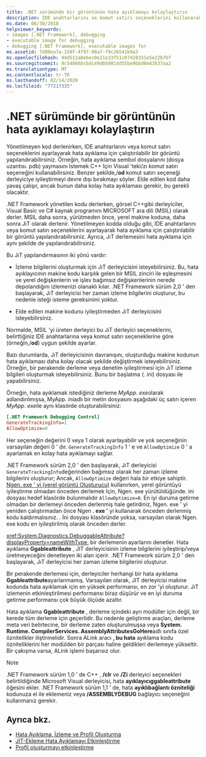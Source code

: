 ```yaml
---
title: .NET sürümünde bir görüntünün hata ayıklamayı kolaylaştırın
description: IDE anahtarlarını ve komut satırı seçeneklerini kullanarak daha kolay hata ayıklama için yürütülebilir bir görüntünün nasıl yapılandırılacağını öğrenin.
ms.date: 08/30/2018
helpviewer_keywords:
- images [.NET Framework], debugging
- executable image for debugging
- debugging [.NET Framework], executable images for
ms.assetid: 7d90ea7a-150f-4f97-98a7-f9c26541b9a3
ms.openlocfilehash: 44d512a8ebec0e21e33f51c07428331e5e22b7bf
ms.sourcegitcommit: 9c54866bcbdc49dbb981dd55be9bbd0443837aa2
ms.translationtype: MT
ms.contentlocale: tr-TR
ms.lasthandoff: 02/14/2020
ms.locfileid: "77217335"
---
```

# <a name="making-an-image-easier-to-debug-in-net"></a>.NET sürümünde bir görüntünün hata ayıklamayı kolaylaştırın

Yönetilmeyen kod derlenirken, IDE anahtarlarını veya komut satırı seçeneklerini ayarlayarak hata ayıklama için çalıştırılabilir bir görüntü yapılandırabilirsiniz. Örneğin, hata ayıklama sembol dosyalarını (dosya uzantısı. pdb) yaymasını Istemek C++ Için Visual 'teki/zı komut satırı seçeneğini kullanabilirsiniz. Benzer şekilde,/**od** komut satırı seçeneği derleyiciye iyileştirmeyi devre dışı bırakmayı söyler. Elde edilen kod daha yavaş çalışır, ancak bunun daha kolay hata ayıklaması gerekir, bu gerekli olacaktır.

.NET Framework yönetilen kodu derlerken, görsel C++gibi derleyiciler, Visual Basic ve C# kaynak programını MICROSOFT ara dili (MSIL) olarak derler. MSIL daha sonra, yürütmeden önce, yerel makine koduna, daha sonra JıT olarak derlenir. Yönetilmeyen kodda olduğu gibi, IDE anahtarlarını veya komut satırı seçeneklerini ayarlayarak hata ayıklama için çalıştırılabilir bir görüntü yapılandırabilirsiniz. Ayrıca, JıT derlemesini hata ayıklama için aynı şekilde de yapılandırabilirsiniz.

Bu JıT yapılandırmasının iki yönü vardır:

- İzleme bilgilerini oluşturmak için JıT derleyicisini isteyebilirsiniz. Bu, hata ayıklayıcının makine kodu karşılık gelen bir MSIL zinciri ile eşleşmesini ve yerel değişkenlerin ve işlev bağımsız değişkenlerinin nerede depolandığını izlemenizi olanaklı kılar. .NET Framework sürüm 2,0 ' den başlayarak, JıT derleyicisi her zaman izleme bilgilerini oluşturur, bu nedenle isteği isteme gereksinimi yoktur.

- Elde edilen makine kodunu iyileştirmeden JıT derleyicisini isteyebilirsiniz.

Normalde, MSIL 'yi üreten derleyici bu JıT derleyici seçeneklerini, belirttiğiniz IDE anahtarlarına veya komut satırı seçeneklerine göre (örneğin,/**od**) uygun şekilde ayarlar.

Bazı durumlarda, JıT derleyicisinin davranışını, oluşturduğu makine kodunun hata ayıklaması daha kolay olacak şekilde değiştirmek isteyebilirsiniz. Örneğin, bir perakende derleme veya denetim iyileştirmesi için JıT izleme bilgileri oluşturmak isteyebilirsiniz. Bunu bir başlatma (. ini) dosyası ile yapabilirsiniz.

Örneğin, hata ayıklamak istediğiniz derleme *MyApp. exe*olarak adlandırılmışsa, MyApp. *ini*adlı bir metin dosyasını aşağıdaki üç satırı içeren *MyApp. exe*ile aynı klasörde oluşturabilirsiniz:

```ini
[.NET Framework Debugging Control]
GenerateTrackingInfo=1
AllowOptimize=0
```

Her seçeneğin değerini 0 veya 1 olarak ayarlayabilir ve yok seçeneğinin varsayılan değeri 0 ' dır. `GenerateTrackingInfo` 1 ' e ve `AllowOptimize` 0 ' a ayarlamak en kolay hata ayıklamayı sağlar.

.NET Framework sürüm 2,0 ' den başlayarak, JıT derleyicisi `GenerateTrackingInfo`değerinden bağımsız olarak her zaman izleme bilgilerini oluşturur; Ancak, `AllowOptimize` değeri hala bir etkiye sahiptir. [Ngen. exe ' yi (yerel görüntü Oluşturucu)](../tools/ngen-exe-native-image-generator.md) kullanırken, yerel görüntüyü iyileştirme olmadan önceden derlemek Için, Ngen. exe yürütüldüğünde. ini dosyası hedef klasörde bulunmalıdır `AllowOptimize=0`. En iyi duruma getirme olmadan bir derlemeyi önceden derlenmiş hale getirdiniz, Ngen. exe ' yi yeniden çalıştırmadan önce Ngen **. exe '** yi kullanarak önceden derlenmiş kodu kaldırmalısınız. . İni dosyası klasöründe yoksa, varsayılan olarak Ngen. exe kodu en iyileştirilmiş olarak önceden derler.

<xref:System.Diagnostics.DebuggableAttribute?displayProperty=nameWithType>, bir derlemenin ayarlarını denetler. Hata ayıklama **Ggableattribute** , JIT derleyicisinin izleme bilgilerini iyileştirip/veya üretmeyeceğini denetleyen iki alan içerir. .NET Framework sürüm 2,0 ' den başlayarak, JıT derleyicisi her zaman izleme bilgilerini oluşturur.

Bir perakende derlemesi için, derleyiciler herhangi bir hata ayıklama **Ggableattribute**ayarlanmamış. Varsayılan olarak, JIT derleyicisi makine kodunda hata ayıklamak için en yüksek performansı, en zor 'yi oluşturur. JıT izlemenin etkinleştirilmesi performansı biraz düşürür ve en iyi duruma getirme performansı çok büyük ölçüde azaltır.

Hata ayıklama **Ggableattribute** , derleme içindeki ayrı modüller için değil, bir kerede tüm derleme için geçerlidir. Bu nedenle geliştirme araçları, derleme meta veri belirtecine, bir derleme zaten oluşturulmuşsa veya **System. Runtime. CompilerServices. AssemblyAttributesGoHere**adlı sınıfa özel öznitelikler iliştirmelidir. Sonra ALink aracı **, bu hata** ayıklama kodu özniteliklerini her modülden bir parçası haline geldikleri derlemeye yükseltir. Bir çakışma varsa, ALink işlemi başarısız olur.

> [!NOTE]
> .NET Framework sürüm 1,0 ' de C++ , **/clr** ve **/Zi** derleyici seçenekleri belirtildiğinde Microsoft Visual derleyicisi, hata **ayıklayıcıggableattribute** öğesini ekler. .NET Framework sürüm 1,1 ' de, hata **ayıklıbağlantı özniteliği** kodunuza el ile eklemeniz veya **/ASSEMBLYDEBUG** bağlayıcı seçeneğini kullanmanız gerekir.

## <a name="see-also"></a>Ayrıca bkz.

- [Hata Ayıklama, İzleme ve Profil Oluşturma](index.md)
- [JIT-Ekleme Hata Ayıklamayı Etkinleştirme](enabling-jit-attach-debugging.md)
- [Profil oluşturmayı etkinleştirme](https://docs.microsoft.com/previous-versions/dotnet/netframework-4.0/s5ec0es1(v=vs.100))
